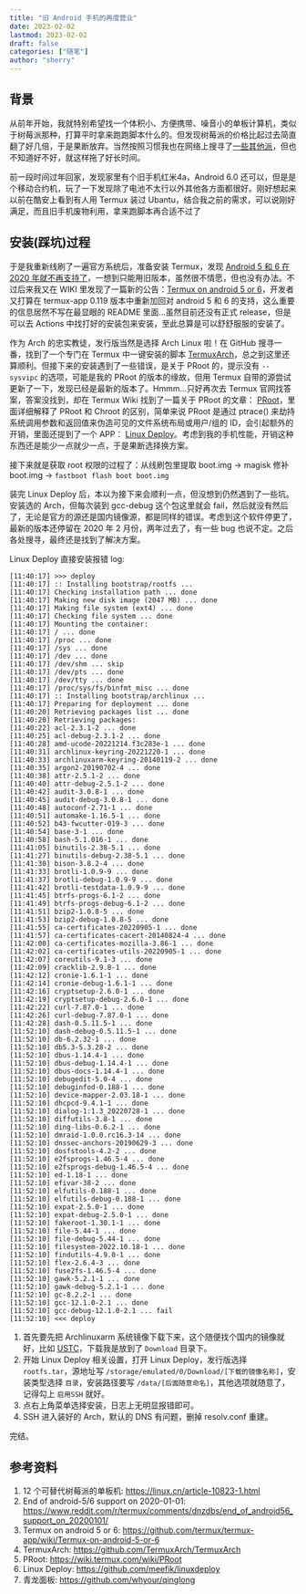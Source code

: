 ```yaml
---
title: "旧 Android 手机的再度营业" 
date: 2023-02-02
lastmod: 2023-02-02
draft: false
categories: ["随笔"]
author: "sherry"
---
```


## 背景

从前年开始，我就特别希望找一个体积小、方便携带、噪音小的单板计算机，类似于树莓派那种，打算平时拿来跑跑脚本什么的。但发现树莓派的价格比起过去简直翻了好几倍，于是果断放弃。当然按照习惯我也在网络上搜寻了[一些其他派](https://linux.cn/article-10823-1.html)，但也不知道好不好，就这样拖了好长时间。

前一段时间过年回家，发现家里有个旧手机红米4a，Android 6.0 还可以，但是是个移动合约机，玩了一下发现除了电池不太行以外其他各方面都很好。刚好想起来以前在酷安上看到有人用 Termux 装过 Ubantu，结合我之前的需求，可以说刚好满足，而且旧手机废物利用，拿来跑脚本再合适不过了

<!--more-->

## 安装(踩坑)过程

于是我重新线刷了一遍官方系统后，准备安装 Termux，发现 [Android 5 和 6 在 2020 年就不再支持了](https://www.reddit.com/r/termux/comments/dnzdbs/end_of_android56_support_on_20200101/)，一想到只能用旧阪本，虽然很不情愿，但也没有办法。不过后来我又在 WIKI 里发现了一篇新的公告：[Termux on android 5 or 6](https://github.com/termux/termux-app/wiki/Termux-on-android-5-or-6)，开发者又打算在 termux-app 0.119 版本中重新加回对 android 5 和 6 的支持，这么重要的信息居然不写在最显眼的 README 里面...虽然目前还没有正式 release，但是可以去 Actions 中找打好的安装包来安装，至此总算是可以舒舒服服的安装了。

作为 Arch 的忠实教徒，发行版当然是选择 Arch Linux 啦！在 GitHub 搜寻一番，找到了一个专门在 Termux 中一键安装的脚本 [TermuxArch](https://github.com/TermuxArch/TermuxArch)，总之到这里还算顺利。但接下来的安装遇到了一些错误，是关于 PRoot 的，提示没有 `--sysvipc` 的选项，可能是我的 PRoot 的版本的缘故，但用 Termux 自带的源尝试更新了一下，发现已经是最新的版本了。Hmmm...只好再次去 Termux 官网找答案，答案没找到，却在 Termux Wiki 找到了一篇关于 PRoot 的文章： [PRoot](https://wiki.termux.com/wiki/PRoot)，里面详细解释了 PRoot 和 Chroot 的区别，简单来说 PRoot 是通过 ptrace() 来劫持系统调用参数和返回值来伪造可见的文件系统布局或用户/组的 ID，会引起额外的开销，里面还提到了一个 APP： [Linux Deploy](https://github.com/meefik/linuxdeploy)。考虑到我的手机性能，开销这种东西还是能少一点就少一点，于是果断选择换方案。

接下来就是获取 root 权限的过程了：从线刷包里提取 boot.img -> magisk 修补 boot.img -> `fastboot flash boot boot.img`

装完 Linux Deploy 后，本以为接下来会顺利一点，但没想到仍然遇到了一些坑。安装选的 Arch，但每次装到 gcc-debug 这个包这里就会 fail，然后就没有然后了，无论是官方的源还是国内镜像源，都是同样的错误。考虑到这个软件停更了，最新的版本还停留在 2020 年 2 月份，两年过去了，有一些 bug 也说不定。之后各处搜寻，最终还是找到了解决方案。

Linux Deploy 直接安装报错 log:

```
[11:40:17] >>> deploy
[11:40:17] :: Installing bootstrap/rootfs ... 
[11:40:17] Checking installation path ... done
[11:40:17] Making new disk image (2047 MB) ... done
[11:40:17] Making file system (ext4) ... done
[11:40:17] Checking file system ... done
[11:40:17] Mounting the container: 
[11:40:17] / ... done
[11:40:17] /proc ... done
[11:40:17] /sys ... done
[11:40:17] /dev ... done
[11:40:17] /dev/shm ... skip
[11:40:17] /dev/pts ... done
[11:40:17] /dev/tty ... done
[11:40:17] /proc/sys/fs/binfmt_misc ... done
[11:40:17] :: Installing bootstrap/archlinux ... 
[11:40:17] Preparing for deployment ... done
[11:40:20] Retrieving packages list ... done
[11:40:20] Retrieving packages: 
[11:40:22] acl-2.3.1-2 ... done
[11:40:25] acl-debug-2.3.1-2 ... done
[11:40:28] amd-ucode-20221214.f3c283e-1 ... done
[11:40:31] archlinux-keyring-20221220-1 ... done
[11:40:33] archlinuxarm-keyring-20140119-2 ... done
[11:40:35] argon2-20190702-4 ... done
[11:40:38] attr-2.5.1-2 ... done
[11:40:40] attr-debug-2.5.1-2 ... done
[11:40:42] audit-3.0.8-1 ... done
[11:40:45] audit-debug-3.0.8-1 ... done
[11:40:48] autoconf-2.71-1 ... done
[11:40:51] automake-1.16.5-1 ... done
[11:40:52] b43-fwcutter-019-3 ... done
[11:40:54] base-3-1 ... done
[11:40:58] bash-5.1.016-1 ... done
[11:41:05] binutils-2.38-5.1 ... done
[11:41:27] binutils-debug-2.38-5.1 ... done
[11:41:30] bison-3.8.2-4 ... done
[11:41:33] brotli-1.0.9-9 ... done
[11:41:37] brotli-debug-1.0.9-9 ... done
[11:41:42] brotli-testdata-1.0.9-9 ... done
[11:41:45] btrfs-progs-6.1-2 ... done
[11:41:49] btrfs-progs-debug-6.1-2 ... done
[11:41:51] bzip2-1.0.8-5 ... done
[11:41:53] bzip2-debug-1.0.8-5 ... done
[11:41:55] ca-certificates-20220905-1 ... done
[11:41:57] ca-certificates-cacert-20140824-4 ... done
[11:42:00] ca-certificates-mozilla-3.86-1 ... done
[11:42:02] ca-certificates-utils-20220905-1 ... done
[11:42:07] coreutils-9.1-3 ... done
[11:42:09] cracklib-2.9.8-1 ... done
[11:42:12] cronie-1.6.1-1 ... done
[11:42:14] cronie-debug-1.6.1-1 ... done
[11:42:16] cryptsetup-2.6.0-1 ... done
[11:42:19] cryptsetup-debug-2.6.0-1 ... done
[11:42:22] curl-7.87.0-1 ... done
[11:42:26] curl-debug-7.87.0-1 ... done
[11:42:28] dash-0.5.11.5-1 ... done
[11:52:10] dash-debug-0.5.11.5-1 ... done
[11:52:10] db-6.2.32-1 ... done
[11:52:10] db5.3-5.3.28-2 ... done
[11:52:10] dbus-1.14.4-1 ... done
[11:52:10] dbus-debug-1.14.4-1 ... done
[11:52:10] dbus-docs-1.14.4-1 ... done
[11:52:10] debugedit-5.0-4 ... done
[11:52:10] debuginfod-0.188-1 ... done
[11:52:10] device-mapper-2.03.18-1 ... done
[11:52:10] dhcpcd-9.4.1-1 ... done
[11:52:10] dialog-1:1.3_20220728-1 ... done
[11:52:10] diffutils-3.8-1 ... done
[11:52:10] ding-libs-0.6.2-1 ... done
[11:52:10] dmraid-1.0.0.rc16.3-14 ... done
[11:52:10] dnssec-anchors-20190629-3 ... done
[11:52:10] dosfstools-4.2-2 ... done
[11:52:10] e2fsprogs-1.46.5-4 ... done
[11:52:10] e2fsprogs-debug-1.46.5-4 ... done
[11:52:10] ed-1.18-1 ... done
[11:52:10] efivar-38-2 ... done
[11:52:10] elfutils-0.188-1 ... done
[11:52:10] elfutils-debug-0.188-1 ... done
[11:52:10] expat-2.5.0-1 ... done
[11:52:10] expat-debug-2.5.0-1 ... done
[11:52:10] fakeroot-1.30.1-1 ... done
[11:52:10] file-5.44-1 ... done
[11:52:10] file-debug-5.44-1 ... done
[11:52:10] filesystem-2022.10.18-1 ... done
[11:52:10] findutils-4.9.0-1 ... done
[11:52:10] flex-2.6.4-3 ... done
[11:52:10] fuse2fs-1.46.5-4 ... done
[11:52:10] gawk-5.2.1-1 ... done
[11:52:10] gawk-debug-5.2.1-1 ... done
[11:52:10] gc-8.2.2-1 ... done
[11:52:10] gcc-12.1.0-2.1 ... done
[11:52:10] gcc-debug-12.1.0-2.1 ... fail
[11:52:10] <<< deploy
```

1. 首先要先把 Archlinuxarm 系统镜像下载下来，这个随便找个国内的镜像就好，比如 [USTC](https://mirrors.ustc.edu.cn/archlinuxarm/os/)，下载我是放到了 `Download` 目录下。
2. 开始 Linux Deploy 相关设置，打开 Linux Deploy，发行版选择 `rootfs.tar`，源地址写 `/storage/emulated/0/Download/[下载的镜像名称]`，安装类型选择 `目录`，安装路径要写 `/data/[后面随意命名]`，其他选项就随意了，记得勾上 `启用SSH` 就好。
3. 点右上角菜单选择安装，日志上无明显报错即可。
4. SSH 进入装好的 Arch，默认的 DNS 有问题，删掉 resolv.conf 重建。

完结。

## 参考资料

1. 12 个可替代树莓派的单板机: https://linux.cn/article-10823-1.html
2. End of android-5/6 support on 2020-01-01: https://www.reddit.com/r/termux/comments/dnzdbs/end_of_android56_support_on_20200101/
3. Termux on android 5 or 6: https://github.com/termux/termux-app/wiki/Termux-on-android-5-or-6
4. TermuxArch: https://github.com/TermuxArch/TermuxArch
5. PRoot: https://wiki.termux.com/wiki/PRoot
6. Linux Deploy: https://github.com/meefik/linuxdeploy
7. 青龙面板: https://github.com/whyour/qinglong